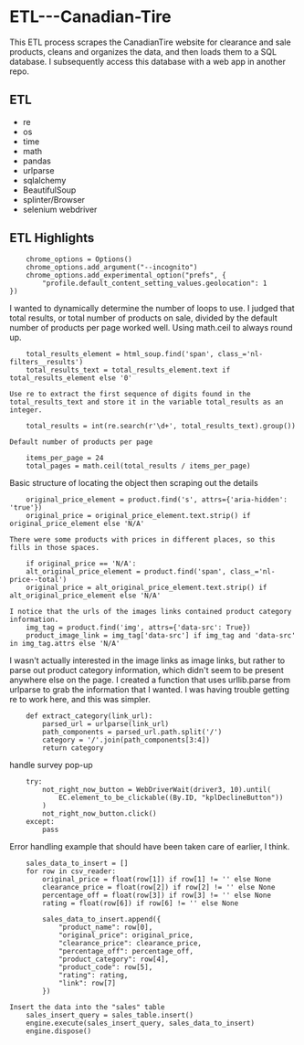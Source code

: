 # ETL---Canadian-Tire
This ETL process scrapes the CanadianTire website for clearance and sale products, cleans and organizes the data, and then loads them to a SQL database. I subsequently access this database with a web app in another repo.

**ETL**
-------
* re
* os
* time
* math
* pandas
* urlparse
* sqlalchemy
* BeautifulSoup
* splinter/Browser
* selenium webdriver

**ETL Highlights**
-------

```
    chrome_options = Options()
    chrome_options.add_argument("--incognito")
    chrome_options.add_experimental_option("prefs", {
        "profile.default_content_setting_values.geolocation": 1
})
```

I wanted to dynamically determine the number of loops to use. I judged that total results, or total number of products on sale, divided by the default number of products per page worked well. Using math.ceil to always round up. 
```
    total_results_element = html_soup.find('span', class_='nl-filters__results')
    total_results_text = total_results_element.text if total_results_element else '0'

Use re to extract the first sequence of digits found in the total_results_text and store it in the variable total_results as an integer.

    total_results = int(re.search(r'\d+', total_results_text).group())

Default number of products per page

    items_per_page = 24
    total_pages = math.ceil(total_results / items_per_page)
```

Basic structure of locating the object then scraping out the details 
```  
    original_price_element = product.find('s', attrs={'aria-hidden': 'true'})
    original_price = original_price_element.text.strip() if original_price_element else 'N/A'

There were some products with prices in different places, so this fills in those spaces. 

    if original_price == 'N/A':
    alt_original_price_element = product.find('span', class_='nl-price--total')
    original_price = alt_original_price_element.text.strip() if alt_original_price_element else 'N/A'

I notice that the urls of the images links contained product category information.
    img_tag = product.find('img', attrs={'data-src': True})
    product_image_link = img_tag['data-src'] if img_tag and 'data-src' in img_tag.attrs else 'N/A'

```

I wasn't actually interested in the image links as image links, but rather to parse out product category information, which didn't seem to be present anywhere else on the page. I created a function that uses urllib.parse from urlparse to grab the information that I wanted. I was having trouble getting re to work here, and this was simpler.
```
    def extract_category(link_url):
        parsed_url = urlparse(link_url)
        path_components = parsed_url.path.split('/')
        category = '/'.join(path_components[3:4])
        return category
```

handle survey pop-up
```
    try:
        not_right_now_button = WebDriverWait(driver3, 10).until(
            EC.element_to_be_clickable((By.ID, "kplDeclineButton"))
        )
        not_right_now_button.click()
    except:
        pass
```

Error handling example that should have been taken care of earlier, I think.
```
    sales_data_to_insert = []
    for row in csv_reader:
        original_price = float(row[1]) if row[1] != '' else None
        clearance_price = float(row[2]) if row[2] != '' else None
        percentage_off = float(row[3]) if row[3] != '' else None
        rating = float(row[6]) if row[6] != '' else None

        sales_data_to_insert.append({
            "product_name": row[0],
            "original_price": original_price,
            "clearance_price": clearance_price,
            "percentage_off": percentage_off,
            "product_category": row[4],
            "product_code": row[5],
            "rating": rating,
            "link": row[7]
        })

Insert the data into the "sales" table
    sales_insert_query = sales_table.insert()
    engine.execute(sales_insert_query, sales_data_to_insert)
    engine.dispose()

